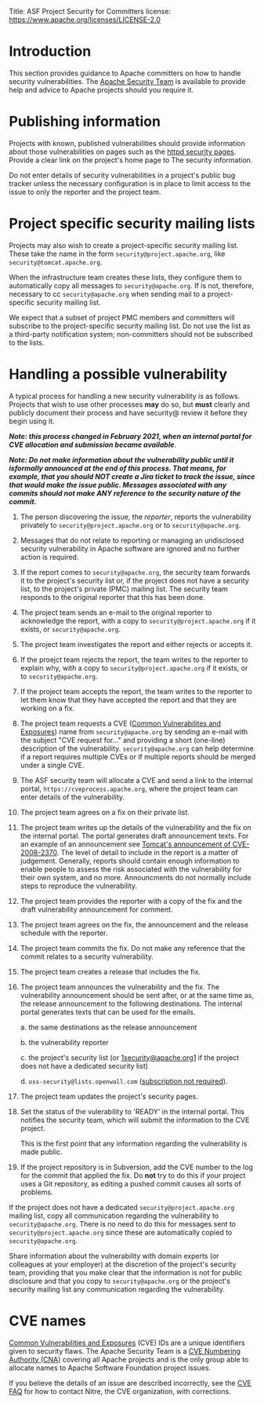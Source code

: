 Title: ASF Project Security for Committers
license: https://www.apache.org/licenses/LICENSE-2.0

# Introduction

This section provides guidance to Apache committers on how to handle
security vulnerabilities. The [Apache Security
Team](mailto:security@apache.org) is available to provide help and advice
to Apache projects should you require it.

# Publishing information

Projects with known, published vulnerabilities should provide information
about those vulnerabilities on pages such as the
[httpd security pages](http://httpd.apache.org/security_report.html). Provide a clear link on the project's home page to The
security information.

Do not enter details of security vulnerabilities in a project's public bug
tracker unless the necessary configuration is in place to limit access to
the issue to only the reporter and the project team.

# Project specific security mailing lists

Projects may also wish to create a project-specific security mailing list.
These take the name in the form `security@project.apache.org`, like
`security@tomcat.apache.org`.

When the infrastructure team creates these lists, they configure them to automatically copy
all messages to `security@apache.org`. If is not,
therefore, necessary to cc `security@apache.org` when sending mail to a project-specific security mailing list.

We expect that a subset of project PMC members and committers will
subscribe to the project-specific security mailing list. Do not use the list as a third-party notification system; non-committers should not
be subscribed to the lists.

# Handling a possible vulnerability 

A typical process for handling a new security vulnerability is as follows.
Projects that wish to use other processes **may** do so, but **must** clearly and
publicly document their process and have security@ review it before they begin using it.

<b><i>Note: this process changed in February 2021, when an internal portal
for CVE allocation and submission became available</i></b>.

<b><i>Note: Do not make information about the vulnerability public until it isformally announced at the end of this process. That means, for example, that you should NOT create a Jira ticket to track the issue, since that would make the issue public.
Messages associated with any commits should not make ANY reference to the
security nature of the commit.</i></b>

1. The person discovering the issue, the _reporter_, reports the
vulnerability privately to `security@project.apache.org` or to
`security@apache.org`.

1. Messages that do not relate to reporting or managing an
undisclosed security vulnerability in Apache software are ignored and no
further action is required.

1. If the report comes to `security@apache.org`, the security team forwards
it to the project's security list or, if the project does not
have a security list, to the project's private (PMC) mailing list.
The security team responds to the original reporter that this has
been done.

1. The project team sends an e-mail to the original reporter to acknowledge the report, with a copy to `security@project.apache.org` if it exists, or
`security@apache.org`.

1. The project team investigates the report and either rejects or accepts
it.

1. If the proejct team rejects the report, the team writes to the reporter to
explain why, with a copy to `security@project.apache.org` if it exists, or to
`security@apache.org`.

1. If the project team accepts the report, the team writes to the reporter to let them
know that they have accepted the report and that they are working on a fix.

1. The project team requests a CVE (<a href="https://cve.mitre.org/" target="_blank">Common Vulnerabilites and Exposures</a>) name from `security@apache.org` by
sending an e-mail with the subject "CVE request for..." and providing a
short (one-line) description of the vulnerability. `security@apache.org` can
help determine if a report requires multiple CVEs or if multiple reports
should be merged under a single CVE.

1. The ASF security team will allocate a CVE and send a link to the
internal portal, `https://cveprocess.apache.org`, where the project team can enter details of the
vulnerability.

1. The project team agrees on a fix on their private list.

1. The project team writes up the details of the vulnerability and the fix on the
internal portal. The portal generates draft announcement texts.  For
an example of an announcement see [Tomcat's announcement of
CVE-2008-2370](http://markmail.org/message/w7mdjdxeqius7d6l). The
level of detail to include in the report is a matter of
judgement. Generally, reports should contain enough information to
enable people to assess the risk associated with the vulnerability for
their own system, and no more. Announcments do not normally include steps to reproduce the vulnerability.

1. The project team provides the reporter with a copy of the fix and the
draft vulnerability announcement for comment.

1. The project team agrees on the fix, the announcement and the release
schedule with the reporter.

1. The project team commits the fix. Do not make any reference that the commit relates to a security vulnerability.

1. The project team creates a release that includes the fix.

1. The project team announces the vulnerability and the fix. The vulnerability
announcement should be sent after, or at the same time as, the release announcement to the
following destinations.  The internal portal generates texts that can be used for
the emails.

    a. the same destinations as the release announcement

    b. the vulnerability reporter

    c. the project's security list (or 1security@apache.org1 if the project does
not have a dedicated security list)

    d. `oss-security@lists.openwall.com` ([subscription not required](http://oss-security.openwall.org/wiki/mailing-lists)).

1. The project team updates the project's security pages.

1. Set the status of the vulerability to 'READY' in the internal portal. This notifies the
    security team, which will submit the information to the CVE project.

    This is the first point that any information regarding the vulnerability is made public.

1. If the project repository is in Subversion, add the CVE number to the log for the commit that applied the fix. Do **not** try to do this if your project uses a Git repository, as editing a pushed commit causes all sorts of problems.

If the project does not have a dedicated `security@project.apache.org`
mailing list, copy all communication regarding the vulnerability to `security@apache.org`. There is no need to do this for messages
sent to `security@project.apache.org` since these are automatically copied to
`security@apache.org`.

Share information about the vulnerability with domain experts (or colleagues at your
employer) at the discretion of the project's security team, providing that
you make clear that the information is not for public disclosure and that you copy to
`security@apache.org` or the project's security mailing list any communication regarding the vulnerability.

# CVE names

[Common Vulnerabilities and Exposures](https://cve.mitre.org/) (CVE)
IDs are a unique identifiers given to security flaws.  The Apache
Security Team is a <a href="https://cve.mitre.org/cve/cna.html">CVE Numbering Authority (CNA)</a> covering all Apache projects and is the only
group able to allocate names to Apache Software Foundation project issues.

If you believe the details of an issue are described
incorrectly, see the [CVE
FAQ](https://cve.mitre.org/about/faqs.html#b12) for how to contact Nitre, the CVE organization, with corrections.
